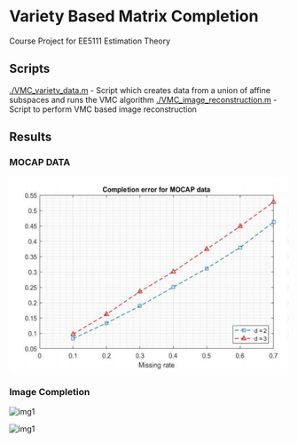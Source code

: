 # Variety Based Matrix Completion
Course Project for EE5111 Estimation Theory

## Scripts

[./VMC_variety_data.m](https://github.com/sahu-shitin/vmc/blob/master/VMC_variety_data.m)  - Script which creates data from a union of affine subspaces and runs the VMC algorithm 
[./VMC_image_reconstruction.m](https://github.com/sahu-shitin/vmc/blob/master/VMC_image_reconstruction.m)  - Script to perform VMC based image reconstruction 


## Results 

### MOCAP DATA
![MOCAP Data](https://github.com/sahu-shitin/vmc/blob/master/img1.png?raw=true)

### Image Completion 
![img1](https://github.com/sahu-shitin/vmc/blob/master/img2.png?raw=true)

![img1](https://github.com/sahu-shitin/vmc/blob/master/img3.png?raw=true)
